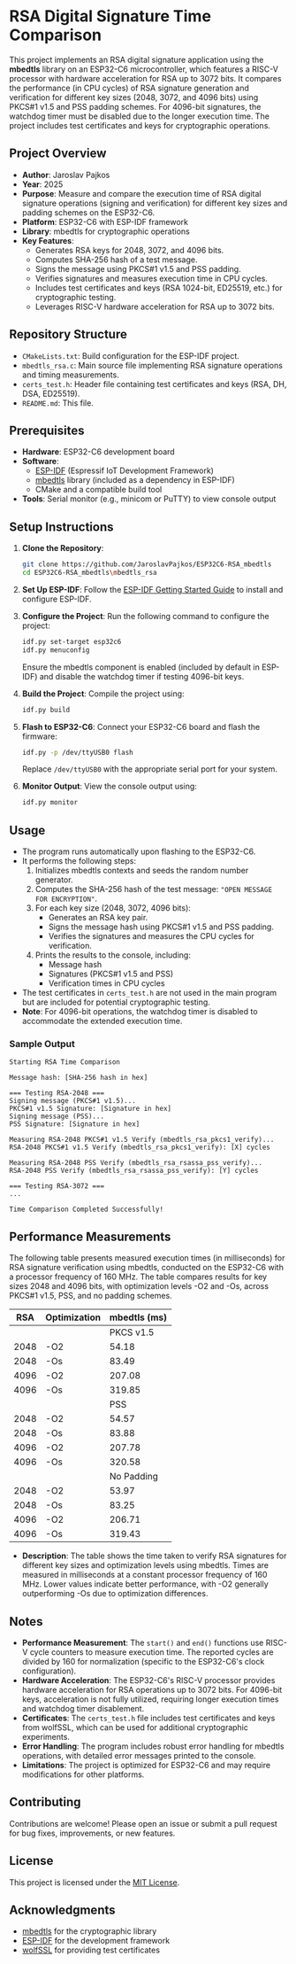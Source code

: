 # RSA Digital Signature Time Comparison

This project implements an RSA digital signature application using the **mbedtls** library on an ESP32-C6 microcontroller, which features a RISC-V processor with hardware acceleration for RSA up to 3072 bits. It compares the performance (in CPU cycles) of RSA signature generation and verification for different key sizes (2048, 3072, and 4096 bits) using PKCS#1 v1.5 and PSS padding schemes. For 4096-bit signatures, the watchdog timer must be disabled due to the longer execution time. The project includes test certificates and keys for cryptographic operations.

## Project Overview

- **Author**: Jaroslav Pajkos
- **Year**: 2025
- **Purpose**: Measure and compare the execution time of RSA digital signature operations (signing and verification) for different key sizes and padding schemes on the ESP32-C6.
- **Platform**: ESP32-C6 with ESP-IDF framework
- **Library**: mbedtls for cryptographic operations
- **Key Features**:
  - Generates RSA keys for 2048, 3072, and 4096 bits.
  - Computes SHA-256 hash of a test message.
  - Signs the message using PKCS#1 v1.5 and PSS padding.
  - Verifies signatures and measures execution time in CPU cycles.
  - Includes test certificates and keys (RSA 1024-bit, ED25519, etc.) for cryptographic testing.
  - Leverages RISC-V hardware acceleration for RSA up to 3072 bits.

## Repository Structure

- `CMakeLists.txt`: Build configuration for the ESP-IDF project.
- `mbedtls_rsa.c`: Main source file implementing RSA signature operations and timing measurements.
- `certs_test.h`: Header file containing test certificates and keys (RSA, DH, DSA, ED25519).
- `README.md`: This file.

## Prerequisites

- **Hardware**: ESP32-C6 development board
- **Software**:
  - [ESP-IDF](https://docs.espressif.com/projects/esp-idf/en/latest/esp32/) (Espressif IoT Development Framework)
  - [mbedtls](https://tls.mbed.org/) library (included as a dependency in ESP-IDF)
  - CMake and a compatible build tool
- **Tools**: Serial monitor (e.g., minicom or PuTTY) to view console output

## Setup Instructions

1. **Clone the Repository**:
   ```bash
   git clone https://github.com/JaroslavPajkos/ESP32C6-RSA_mbedtls
   cd ESP32C6-RSA_mbedtls\mbedtls_rsa
   ```

2. **Set Up ESP-IDF**:
   Follow the [ESP-IDF Getting Started Guide](https://docs.espressif.com/projects/esp-idf/en/latest/esp32/get-started/index.html) to install and configure ESP-IDF.

3. **Configure the Project**:
   Run the following command to configure the project:
   ```bash
   idf.py set-target esp32c6
   idf.py menuconfig
   ```
   Ensure the mbedtls component is enabled (included by default in ESP-IDF) and disable the watchdog timer if testing 4096-bit keys.

4. **Build the Project**:
   Compile the project using:
   ```bash
   idf.py build
   ```

5. **Flash to ESP32-C6**:
   Connect your ESP32-C6 board and flash the firmware:
   ```bash
   idf.py -p /dev/ttyUSB0 flash
   ```
   Replace `/dev/ttyUSB0` with the appropriate serial port for your system.

6. **Monitor Output**:
   View the console output using:
   ```bash
   idf.py monitor
   ```

## Usage

- The program runs automatically upon flashing to the ESP32-C6.
- It performs the following steps:
  1. Initializes mbedtls contexts and seeds the random number generator.
  2. Computes the SHA-256 hash of the test message: `"OPEN MESSAGE FOR ENCRYPTION"`.
  3. For each key size (2048, 3072, 4096 bits):
     - Generates an RSA key pair.
     - Signs the message hash using PKCS#1 v1.5 and PSS padding.
     - Verifies the signatures and measures the CPU cycles for verification.
  4. Prints the results to the console, including:
     - Message hash
     - Signatures (PKCS#1 v1.5 and PSS)
     - Verification times in CPU cycles
- The test certificates in `certs_test.h` are not used in the main program but are included for potential cryptographic testing.
- **Note**: For 4096-bit operations, the watchdog timer is disabled to accommodate the extended execution time.

### Sample Output
```
Starting RSA Time Comparison

Message hash: [SHA-256 hash in hex]

=== Testing RSA-2048 ===
Signing message (PKCS#1 v1.5)...
PKCS#1 v1.5 Signature: [Signature in hex]
Signing message (PSS)...
PSS Signature: [Signature in hex]

Measuring RSA-2048 PKCS#1 v1.5 Verify (mbedtls_rsa_pkcs1_verify)...
RSA-2048 PKCS#1 v1.5 Verify (mbedtls_rsa_pkcs1_verify): [X] cycles

Measuring RSA-2048 PSS Verify (mbedtls_rsa_rsassa_pss_verify)...
RSA-2048 PSS Verify (mbedtls_rsa_rsassa_pss_verify): [Y] cycles

=== Testing RSA-3072 ===
...

Time Comparison Completed Successfully!
```

## Performance Measurements

The following table presents measured execution times (in milliseconds) for RSA signature verification using mbedtls, conducted on the ESP32-C6 with a processor frequency of 160 MHz. The table compares results for key sizes 2048 and 4096 bits, with optimization levels -O2 and -Os, across PKCS#1 v1.5, PSS, and no padding schemes.

| RSA  | Optimization | mbedtls (ms) |
|------|--------------|--------------|
|      |              | PKCS v1.5    |
| 2048 | -O2          | 54.18        |
| 2048 | -Os          | 83.49        |
| 4096 | -O2          | 207.08       |
| 4096 | -Os          | 319.85       |
|      |              | PSS          |
| 2048 | -O2          | 54.57        |
| 2048 | -Os          | 83.88        |
| 4096 | -O2          | 207.78       |
| 4096 | -Os          | 320.58       |
|      |              | No Padding   |
| 2048 | -O2          | 53.97        |
| 2048 | -Os          | 83.25        |
| 4096 | -O2          | 206.71       |
| 4096 | -Os          | 319.43       |

- **Description**: The table shows the time taken to verify RSA signatures for different key sizes and optimization levels using mbedtls. Times are measured in milliseconds at a constant processor frequency of 160 MHz. Lower values indicate better performance, with -O2 generally outperforming -Os due to optimization differences.

## Notes

- **Performance Measurement**: The `start()` and `end()` functions use RISC-V cycle counters to measure execution time. The reported cycles are divided by 160 for normalization (specific to the ESP32-C6's clock configuration).
- **Hardware Acceleration**: The ESP32-C6's RISC-V processor provides hardware acceleration for RSA operations up to 3072 bits. For 4096-bit keys, acceleration is not fully utilized, requiring longer execution times and watchdog timer disablement.
- **Certificates**: The `certs_test.h` file includes test certificates and keys from wolfSSL, which can be used for additional cryptographic experiments.
- **Error Handling**: The program includes robust error handling for mbedtls operations, with detailed error messages printed to the console.
- **Limitations**: The project is optimized for ESP32-C6 and may require modifications for other platforms.

## Contributing

Contributions are welcome! Please open an issue or submit a pull request for bug fixes, improvements, or new features.

## License

This project is licensed under the [MIT License](LICENSE).

## Acknowledgments

- [mbedtls](https://tls.mbed.org/) for the cryptographic library
- [ESP-IDF](https://docs.espressif.com/projects/esp-idf/en/latest/esp32/) for the development framework
- [wolfSSL](https://www.wolfssl.com/) for providing test certificates
